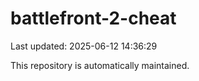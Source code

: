 # battlefront-2-cheat

Last updated: 2025-06-12 14:36:29

This repository is automatically maintained.
